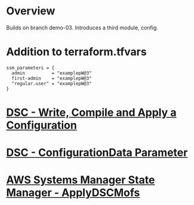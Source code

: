 # Overview

Builds on branch demo-03. Introduces a third module, config.

# Addition to terraform.tfvars

```
ssm_parameters = {
  admin          = "examplepW@3"
  first-admin    = "examplepW@3"
  "regular.user" = "examplepW@3"
}
```

# [DSC - Write, Compile and Apply a Configuration](https://docs.microsoft.com/en-us/powershell/dsc/configurations/write-compile-apply-configuration?view=dsc-1.1)
# [DSC - ConfigurationData Parameter](https://docs.microsoft.com/en-us/powershell/dsc/configurations/configdata?view=dsc-1.1)

# [AWS Systems Manager State Manager - ApplyDSCMofs](https://docs.aws.amazon.com/systems-manager/latest/userguide/systems-manager-state-manager-using-mof-file.html)